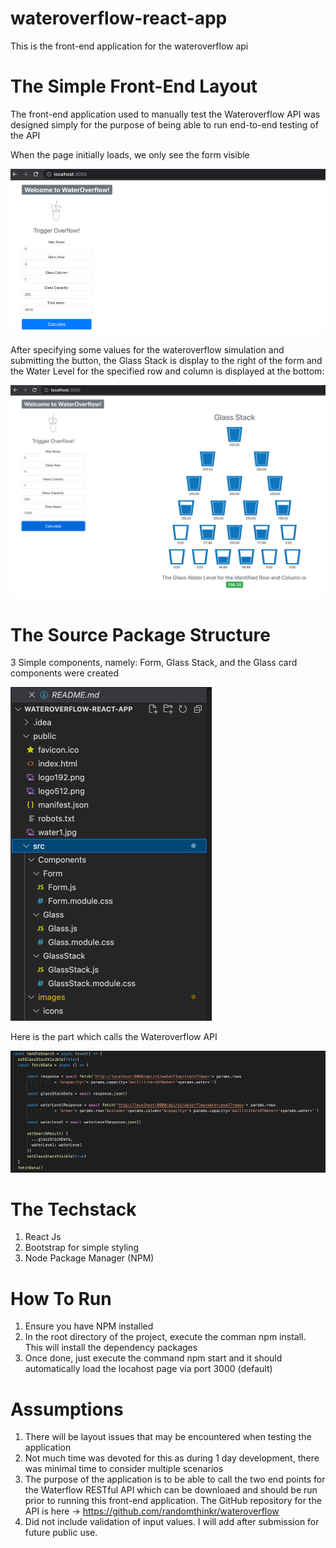 # wateroverflow-react-app
This is the front-end application for the wateroverflow api


# The Simple Front-End Layout
The front-end application used to manually test the Wateroverflow API
was designed simply for the purpose of being able to run end-to-end testing of the API

When the page initially loads, we only see the form visible

![](readme_assets/initial-display.png)

After specifying some values for the wateroverflow simulation and submitting the button, the Glass Stack is display to the right of the
form and the Water Level for the specified row and column is displayed at the bottom:

![](readme_assets/glass-stack-display.png)

# The Source Package Structure
3 Simple components, namely: Form, Glass Stack, and the Glass card components were created

![](readme_assets/code_structure.png)

Here is the part which calls the Wateroverflow API

![](readme_assets/calling_api.png)

# The Techstack
1. React Js
2. Bootstrap for simple styling
3. Node Package Manager (NPM)

# How To Run
1. Ensure you have NPM installed
2. In the root directory of the project, execute the comman npm install. This will install the dependency packages
3. Once done, just execute the command npm start and it should automatically load the locahost page via port 3000 (default)

# Assumptions
1. There will be layout issues that may be encountered when testing the application
2. Not much time was devoted for this as during 1 day development, there was minimal time to consider multiple scenarios
3. The purpose of the application is to be able to call the two end points for the Waterflow RESTful API which can be downloaed
   and should be run prior to running this front-end application.
   The GitHub repository for the API is here -> https://github.com/randomthinkr/wateroverflow
4. Did not include validation of input values. I will add after submission for future public use.
   
